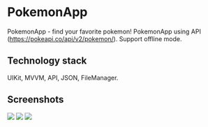 # PokemonApp

PokemonApp - find your favorite pokemon!
PokemonApp using  API (https://pokeapi.co/api/v2/pokemon/). Support offline mode.

## Technology stack
UIKit, MVVM, API, JSON, FileManager.

## Screenshots

![](https://github.com/MaksimIvshin/Innowise/blob/main/IntroPokemon.jpg)
![](https://github.com/MaksimIvshin/Innowise/blob/main/ListPokemon.jpg)
![](https://github.com/MaksimIvshin/Innowise/blob/main/DetailsPokemon.jpg)
